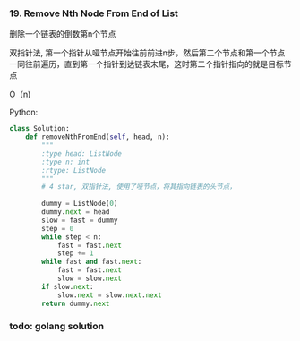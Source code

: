 ### 19. Remove Nth Node From End of List

删除一个链表的倒数第n个节点

双指针法, 第一个指针从哑节点开始往前前进n步，然后第二个节点和第一个节点一同往前遍历，直到第一个指针到达链表末尾，这时第二个指针指向的就是目标节点

O（n)

Python:

```python
class Solution:
    def removeNthFromEnd(self, head, n):
        """
        :type head: ListNode
        :type n: int
        :rtype: ListNode
        """
        # 4 star, 双指针法, 使用了哑节点，将其指向链表的头节点，
        
        dummy = ListNode(0)
        dummy.next = head
        slow = fast = dummy
        step = 0
        while step < n:
            fast = fast.next
            step += 1
        while fast and fast.next:
            fast = fast.next
            slow = slow.next
        if slow.next:
            slow.next = slow.next.next
        return dummy.next
```

### todo: golang solution